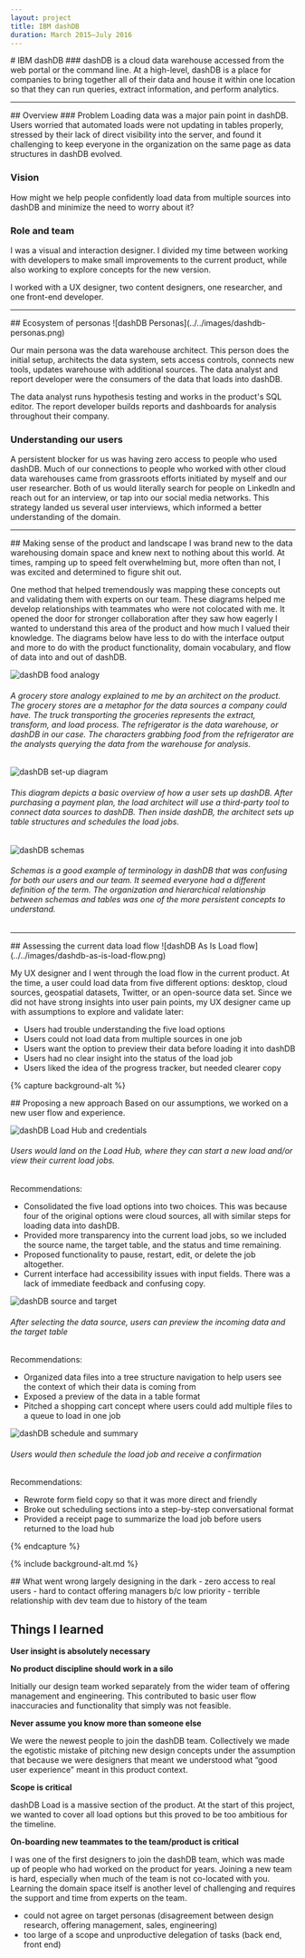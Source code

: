 ```yaml
---
layout: project
title: IBM dashDB
duration: March 2015—July 2016
---
```

<div class="o-wrap" markdown="1">
# IBM dashDB
### dashDB is a cloud data warehouse accessed from the web portal or the command line. At a high-level, dashDB is a place for companies to bring together all of their data and house it within one location so that they can run queries, extract information, and perform analytics.
<hr>
## Overview
### Problem
Loading data was a major pain point in dashDB. Users worried that automated loads were not updating in tables properly, stressed by their lack of direct visibility into the server, and found it challenging to keep everyone in the organization on the same page as data structures in dashDB evolved.

### Vision
How might we help people confidently load data from multiple sources into dashDB and minimize the need to worry about it?

### Role and team
I was a visual and interaction designer. I divided my time between working with developers to make small improvements to the current product, while also working to explore concepts for the new version.

I worked with a UX designer, two content designers, one researcher, and one front-end developer.
<hr>
## Ecosystem of personas
![dashDB Personas](../../images/dashdb-personas.png)

Our main persona was the data warehouse architect. This person does the initial setup, architects the data system, sets access controls, connects new tools, updates warehouse with additional sources. The data analyst and report developer were the consumers of the data that loads into dashDB.

The data analyst runs hypothesis testing and works in the product's SQL editor. The report developer builds reports and dashboards for analysis throughout their company.

### Understanding our users
A persistent blocker for us was having zero access to people who used dashDB. Much of our connections to people who worked with other cloud data warehouses came from grassroots efforts initiated by myself and our user researcher. Both of us would literally search for people on LinkedIn and reach out for an interview, or tap into our social media networks. This strategy landed us several user interviews, which informed a better understanding of the domain.
<hr>
## Making sense of the product and landscape
I was brand new to the data warehousing domain space and knew next to nothing about this world. At times, ramping up to speed felt overwhelming but, more often than not, I was excited and determined to figure shit out.

One method that helped tremendously was mapping these concepts out and validating them with experts on our team. These diagrams helped me develop relationships with teammates who were not colocated with me. It opened the door for stronger collaboration after they saw how eagerly I wanted to understand this area of the product and how much I valued their knowledge. The diagrams below have less to do with the interface output and more to do with the product functionality, domain vocabulary, and flow of data into and out of dashDB.

![dashDB food analogy](../../images/dashdb-food-analogy.png)
###### A grocery store analogy explained to me by an architect on the product. The grocery stores are a metaphor for the data sources a company could have. The truck transporting the groceries represents the extract, transform, and load process. The refrigerator is the data warehouse, or dashDB in our case. The characters grabbing food from the refrigerator are the analysts querying the data from the warehouse for analysis.

![dashDB set-up diagram](../../images/dashdb-setup-diagram.png)
###### This diagram depicts a basic overview of how a user sets up dashDB. After purchasing a payment plan, the load architect will use a third-party tool to connect data sources to dashDB. Then inside dashDB, the architect sets up table structures and schedules the load jobs.

![dashDB schemas](../../images/dashdb-schemas.png)
###### Schemas is a good example of terminology in dashDB that was confusing for both our users and our team. It seemed everyone had a different definition of the term. The organization and hierarchical relationship between schemas and tables was one of the more persistent concepts to understand.
<hr>
## Assessing the current data load flow
![dashDB As Is Load flow](../../images/dashdb-as-is-load-flow.png)

My UX designer and I went through the load flow in the current product. At the time, a user could load data from five different options: desktop, cloud sources, geospatial datasets, Twitter, or an open-source data set. Since we did not have strong insights into user pain points, my UX designer came up with assumptions to explore and validate later:

- Users had trouble understanding the five load options
- Users could not load data from multiple sources in one job
- Users want the option to preview their data before loading it into dashDB
- Users had no clear insight into the status of the load job
- Users liked the idea of the progress tracker, but needed clearer copy
</div>

{% capture background-alt %}

<div class="o-wrap" markdown="1">
## Proposing a new approach
Based on our assumptions, we worked on a new user flow and experience.

![dashDB Load Hub and credentials](../../images/dashdb-loadhub-creds.png)
###### Users would land on the Load Hub, where they can start a new load and/or view their current load jobs.

Recommendations:
- Consolidated the five load options into two choices. This was because four of the original options were cloud sources, all with similar steps for loading data into dashDB.
- Provided more transparency into the current load jobs, so we included the source name, the target table, and the status and time remaining.
- Proposed functionality to pause, restart, edit, or delete the job altogether.
- Current interface had accessibility issues with input fields. There was a lack of immediate feedback and confusing copy.

![dashDB source and target](../../images/dashdb-source-target.png)
###### After selecting the data source, users can preview the incoming data and the target table

Recommendations:
- Organized data files into a tree structure navigation to help users see the context of which their data is coming from
- Exposed a preview of the data in a table format
- Pitched a shopping cart concept where users could add multiple files to a queue to load in one job

![dashDB schedule and summary](../../images/dashdb-schedule-summary.png)
###### Users would then schedule the load job and receive a confirmation

Recommendations:
- Rewrote form field copy so that it was more direct and friendly
- Broke out scheduling sections into a step-by-step conversational format
- Provided a receipt page to summarize the load job before users returned to the load hub

</div>

{% endcapture %}

{% include background-alt.md %}

<div class="o-wrap" markdown="1">
## What went wrong
largely designing in the dark
- zero access to real users
- hard to contact offering managers b/c low priority
- terrible relationship with dev team due to history of the team

## Things I learned
**User insight is absolutely necessary**


**No product discipline should work in a silo**

Initially our design team worked separately from the wider team of offering management and engineering. This contributed to basic user flow inaccuracies and functionality that simply was not feasible.

**Never assume you know more than someone else**

We were the newest people to join the dashDB team. Collectively we made the egotistic mistake of pitching new design concepts under the assumption that because we were designers that meant we understood what “good user experience” meant in this product context.

**Scope is critical**

dashDB Load is a massive section of the product. At the start of this project, we wanted to cover all load options but this proved to be too ambitious for the timeline.

**On-boarding new teammates to the team/product is critical**

I was one of the first designers to join the dashDB team, which was made up of people who had worked on the product for years. Joining a new team is hard, especially when much of the team is not co-located with you. Learning the domain space itself is another level of challenging and requires the support and time from experts on the team.


- could not agree on target personas (disagreement between design research, offering management, sales, engineering)
- too large of a scope and unproductive delegation of tasks (back end, front end)
</div>
